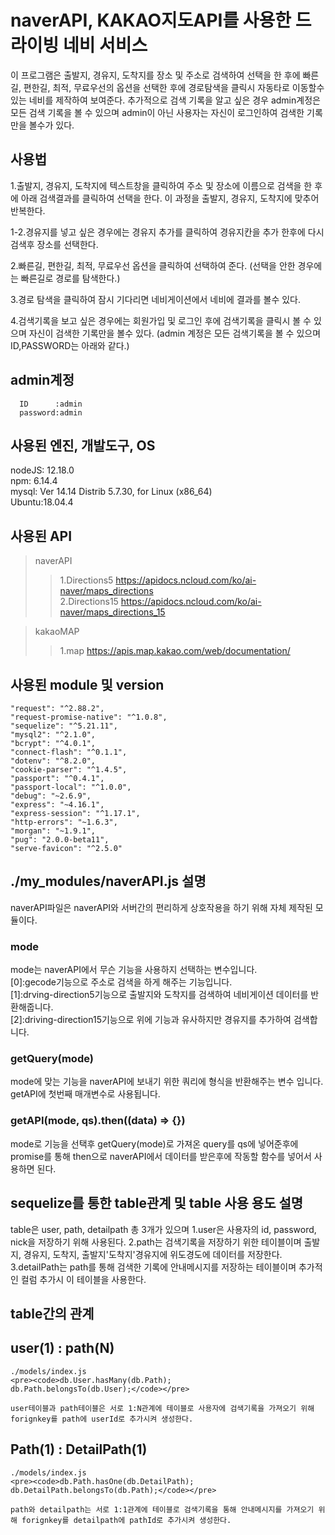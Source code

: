 naverAPI, KAKAO지도API를 사용한 드라이빙 네비 서비스
=============
 이 프로그램은 출발지, 경유지, 도착지를 장소 및 주소로 검색하여 선택을 한 후에 빠른길, 편한길, 최적, 무료우선의 옵션을 선택한 후에 경로탐색을
 클릭시 자동타로 이동할수 있는 네비를 제작하여 보여준다. 추가적으로 검색 기록을 알고 싶은 경우 admin계정은 모든 검색 기록을 볼 수 있으며 admin이
 아닌 사용자는 자신이 로그인하여 검색한 기록만을 볼수가 있다.
 
사용법
-------
 1.출발지, 경유지, 도착지에 텍스트창을 클릭하여 주소 및 장소에 이름으로 검색을 한 후에 아래 검색결과를 클릭하여 선택을 한다. 
 이 과정을 출발지, 경유지, 도착지에 맞추어 반복한다.             
 
1-2.경유지를 넣고 싶은 경우에는 경유지 추가를 클릭하여 경유지칸을 추가 한후에 다시 검색후 장소를 선택한다.
 
 2.빠른길, 편한길, 최적, 무료우선 옵션을 클릭하여 선택하여 준다. (선택을 안한 경우에는 빠른길로 경로를 탐색한다.)
 
 3.경로 탐색을 클릭하여 잠시 기다리면 네비게이션에서 네비에 결과를 볼수 있다.

 4.검색기록을 보고 싶은 경우에는 회원가입 및 로그인 후에 검색기록을 클릭시 볼 수 있으며 자신이 검색한 기록만을 볼수 있다.
 (admin 계정은 모든 검색기록을 볼 수 있으며 ID,PASSWORD는 아래와 같다.)    
 
  admin계정
  ------
      ID      :admin              
      password:admin            

사용된 엔진, 개발도구, OS
-----
nodeJS: 12.18.0             
npm: 6.14.4             
mysql: Ver 14.14 Distrib 5.7.30, for Linux (x86_64)             
Ubuntu:18.04.4              

사용된 API
-------------
>naverAPI
> >1.Directions5  https://apidocs.ncloud.com/ko/ai-naver/maps_directions            
> >2.Directions15 https://apidocs.ncloud.com/ko/ai-naver/maps_directions_15       

>kakaoMAP
> >1.map https://apis.map.kakao.com/web/documentation/



사용된 module 및 version
-------------
    "request": "^2.88.2",
    "request-promise-native": "^1.0.8",
    "sequelize": "^5.21.11",
    "mysql2": "^2.1.0",
    "bcrypt": "^4.0.1",
    "connect-flash": "^0.1.1",
    "dotenv": "^8.2.0",
    "cookie-parser": "^1.4.5",    
    "passport": "^0.4.1",
    "passport-local": "^1.0.0",
    "debug": "~2.6.9",
    "express": "~4.16.1",
    "express-session": "^1.17.1",
    "http-errors": "~1.6.3",
    "morgan": "~1.9.1",
    "pug": "2.0.0-beta11",
    "serve-favicon": "^2.5.0"
    
    
  ./my_modules/naverAPI.js 설명
  --------------
  naverAPI파일은 naverAPI와 서버간의 편리하게 상호작용을 하기 위해 자체 제작된 모듈이다.  
  ### mode
  mode는 naverAPI에서 무슨 기능을 사용하지 선택하는 변수입니다.              
        [0]:gecode기능으로 주소로 검색을 하게 해주는 기능입니다.                
        [1]:drving-direction5기능으로 출발지와 도착지를 검색하여 네비게이션 데이터를 반환해줍니다.             
        [2]:driving-direction15기능으로 위에 기능과 유사하지만 경유지를 추가하여 검색합니다.               
            
  ### getQuery(mode)
  mode에 맞는 기능을 naverAPI에 보내기 위한 쿼리에 형식을 반환해주는 변수 입니다.            
  getAPI에 첫번째 매개변수로 사용됩니다.
  ### getAPI(mode, qs).then((data) => {})
  mode로 기능을 선택후 getQuery(mode)로 가져온 query를 qs에 넣어준후에 promise를 통해 then으로 naverAPI에서 데이터를 받은후에 작동할
  함수를 넣어서 사용하면 된다.
   
    
  
  sequelize를 통한 table관계 및 table 사용 용도 설명
  --------------------------
  table은 user, path, detailpath 총 3개가 있으며 
        1.user은 사용자의 id, password, nick을 저장하기 위해 사용된다.
        2.path는 검색기록을 저장하기 위한 테이블이며 출발지, 경유지, 도착지, 출발지'도착지'경유지에 위도경도에 데이터를 저장한다.
        3.detailPath는 path를 통해 검색한 기록에 안내메시지를 저장하는 테이블이며 추가적인 컬럼 추가시 이 테이블을 사용한다.
        
  table간의 관계
  -----------------
 user(1) : path(N)
 ----
    ./models/index.js
    <pre><code>db.User.hasMany(db.Path);
    db.Path.belongsTo(db.User);</code></pre> 
    
    user테이블과 path테이블은 서로 1:N관계에 테이블로 사용자에 검색기록을 가져오기 위해 forignkey를 path에 userId로 추가시켜 생성한다.
    
 Path(1) : DetailPath(1)
 ----
    ./models/index.js
    <pre><code>db.Path.hasOne(db.DetailPath);
    db.DetailPath.belongsTo(db.Path);</code></pre> 
    
    path와 detailpath는 서로 1:1관계에 테이블로 검색기록을 통해 안내메시지를 가져오기 위해 forignkey를 detailpath에 pathId로 추가시켜 생성한다.
  
  
  

